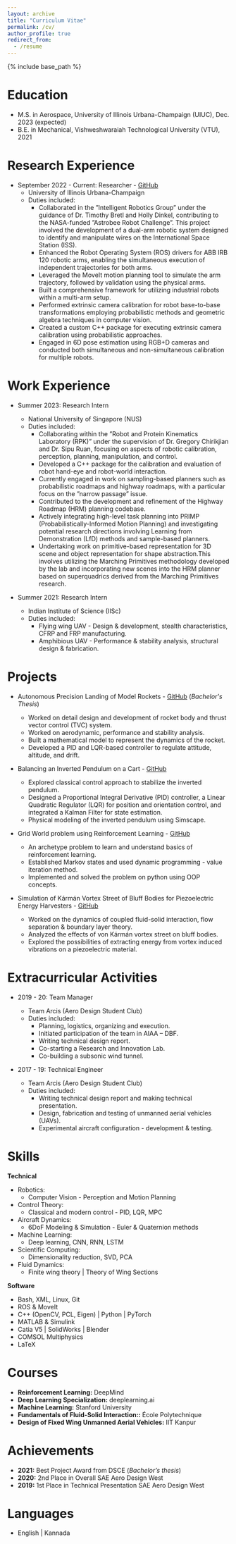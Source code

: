 ```yaml
---
layout: archive
title: "Curriculum Vitae"
permalink: /cv/
author_profile: true
redirect_from:
  - /resume
---
```


{% include base_path %}

Education
======
* M.S. in Aerospace, University of Illinois Urbana-Champaign (UIUC), Dec. 2023 (expected)
* B.E. in Mechanical, Vishweshwaraiah Technological University (VTU), 2021
<!---* Ph.D in Version Control Theory, GitHub University, 2018 (expected)--->

Research Experience
======
* September 2022 - Current: Researcher - [GitHub](https://github.com/RMDLO/abb_dual_arm)
  * University of Illinois Urbana-Champaign
  * Duties included: 
    - Collaborated in the ”Intelligent Robotics Group” under the guidance of Dr. Timothy Bretl and Holly Dinkel, contributing to the NASA-funded ”Astrobee Robot Challenge”. This project involved the development of a dual-arm robotic system designed to identify and manipulate wires on the International Space Station (ISS).
    - Enhanced the Robot Operating System (ROS) drivers for ABB IRB 120 robotic arms, enabling the simultaneous execution of independent trajectories for both arms.
    - Leveraged the MoveIt motion planning tool to simulate the arm trajectory, followed by validation using the physical arms.
    - Built a comprehensive framework for utilizing industrial robots within a multi-arm setup. 
    - Performed extrinsic camera calibration for robot base-to-base transformations employing probabilistic methods and geometric algebra techniques in computer vision.
    - Created a custom C++ package for executing extrinsic camera calibration using probabilistic approaches.
    - Engaged in 6D pose estimation using RGB+D cameras and conducted both simultaneous and non-simultaneous calibration for multiple robots.


Work Experience
======
* Summer 2023: Research Intern
  * National University of Singapore (NUS)
  * Duties included: 
    - Collaborating within the ”Robot and Protein Kinematics Laboratory (RPK)” under the supervision of Dr. Gregory Chirikjian and Dr. Sipu Ruan, focusing on aspects of robotic calibration, perception, planning, manipulation, and control.
    - Developed a C++ package for the calibration and evaluation of robot hand-eye and robot-world interaction. 
    - Currently engaged in work on sampling-based planners such as probabilistic roadmaps and highway roadmaps, with a particular focus on the ”narrow passage” issue.
    - Contributed to the development and refinement of the Highway Roadmap (HRM) planning codebase. 
    - Actively integrating high-level task planning into PRIMP (Probabilistically-Informed Motion Planning) and investigating potential research directions involving Learning from Demonstration (LfD) methods and sample-based planners. 
    - Undertaking work on primitive-based representation for 3D scene and object representation for shape abstraction.This involves utilizing the Marching Primitives methodology developed by the lab and incorporating new scenes into the HRM planner based on superquadrics derived from the Marching Primitives research.

* Summer 2021: Research Intern
  * Indian Institute of Science (IISc)
  * Duties included: 
    - Flying wing UAV - Design & development, stealth characteristics, CFRP and FRP manufacturing.
    - Amphibious UAV - Performance & stability analysis, structural design & fabrication.

Projects
======
* Autonomous Precision Landing of Model Rockets - [GitHub](https://github.com/raghavvs/Autonomous-Landing-of-Model-Rockets)
  (*Bachelor's Thesis*)
  * Worked on detail design and development of rocket body and thrust vector control (TVC) system.
  * Worked on aerodynamic, performance and stability analysis.
  * Built a mathematical model to represent the dynamics of the rocket.
  * Developed a PID and LQR-based controller to regulate attitude, altitude, and drift.

* Balancing an Inverted Pendulum on a Cart - [GitHub](https://github.com/raghavvs/Inverted-Pendulum-on-a-Cart)
  * Explored classical control approach to stabilize the inverted pendulum.
  * Designed a Proportional Integral Derivative (PID) controller, a Linear Quadratic Regulator (LQR) for
    position and orientation control, and integrated a Kalman Filter for state estimation. 
  * Physical modeling of the inverted pendulum using Simscape.

* Grid World problem using Reinforcement Learning - [GitHub](https://github.com/raghavvs/Grid-world-reinforcement-learning)
  * An archetype problem to learn and understand basics of reinforcement learning.
  * Established Markov states and used dynamic programming - value iteration method.
  * Implemented and solved the problem on python using OOP concepts.

* Simulation of Kármán Vortex Street of Bluff Bodies for Piezoelectric Energy Harvesters - [GitHub](https://github.com/raghavvs/Simulation-of-Karman-Vortex-Street-of-Bluff-Bodies-for-Piezoelectric-Energy-Harvesters)
  * Worked on the dynamics of coupled fluid-solid interaction, flow separation & boundary layer theory. 
  * Analyzed the effects of von Kármán vortex street on bluff bodies.
  * Explored the possibilities of extracting energy from vortex induced vibrations on a piezoelectric
    material.

Extracurricular Activities
======
* 2019 - 20: Team Manager
  * Team Arcis (Aero Design Student Club)
  * Duties included: 
    - Planning, logistics, organizing and execution.
    - Initiated participation of the team in AIAA – DBF. 
    - Writing technical design report.
    - Co-starting a Research and Innovation Lab.
    - Co-building a subsonic wind tunnel.

* 2017 - 19: Technical Engineer
  * Team Arcis (Aero Design Student Club)
  * Duties included:  
    - Writing technical design report and making technical presentation.
    - Design, fabrication and testing of unmanned aerial vehicles (UAVs).
    - Experimental aircraft configuration - development & testing.

  
Skills
======
**Technical**

* Robotics:
  - Computer Vision - Perception and Motion Planning
* Control Theory:
  - Classical and modern control - PID, LQR, MPC
* Aircraft Dynamics:
  - 6DoF Modeling & Simulation - Euler & Quaternion methods
* Machine Learning:
  - Deep learning, CNN, RNN, LSTM
* Scientific Computing:
  - Dimensionality reduction, SVD, PCA
* Fluid Dynamics:
  - Finite wing theory $\vert$ Theory of Wing Sections

**Software**

* Bash, XML, Linux, Git
* ROS & MoveIt
* C++ (OpenCV, PCL, Eigen) $\vert$ Python $\vert$ PyTorch
* MATLAB & Simulink
* Catia V5 $\vert$ SolidWorks $\vert$ Blender
* COMSOL Multiphysics
* LaTeX

<!--Publications
======
  <ul>{% for post in site.publications %}
    {% include archive-single-cv.html %}
  {% endfor %}</ul>
  
Talks
======
  <ul>{% for post in site.talks %}
    {% include archive-single-talk-cv.html %}
  {% endfor %}</ul>
  
Teaching
======
  <ul>{% for post in site.teaching %}
    {% include archive-single-cv.html %}
  {% endfor %}</ul>
  
Service and leadership
======
* Currently signed in to 43 different slack teams-->

Courses
======

* **Reinforcement Learning:** DeepMind
* **Deep Learning Specialization:** deeplearning.ai
* **Machine Learning:** Stanford University
* **Fundamentals of Fluid-Solid Interaction::** École Polytechnique
* **Design of Fixed Wing Unmanned Aerial Vehicles:** IIT Kanpur

Achievements
======

* **2021:** Best Project Award from DSCE (*Bachelor’s thesis*)
* **2020:** 2nd Place in Overall SAE Aero Design West
* **2019:** 1st Place in Technical Presentation SAE Aero Design West

Languages
======

* English $\vert$ Kannada